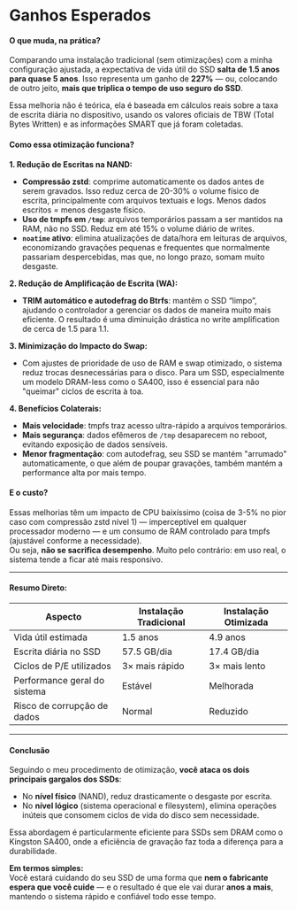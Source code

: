 # Ganhos Esperados



#### O que muda, na prática?

Comparando uma instalação tradicional (sem otimizações) com a minha configuração ajustada, a expectativa de vida útil do SSD **salta de 1.5 anos para quase 5 anos**. Isso representa um ganho de **227%** — ou, colocando de outro jeito, **mais que triplica o tempo de uso seguro do SSD**.

Essa melhoria não é teórica, ela é baseada em cálculos reais sobre a taxa de escrita diária no dispositivo, usando os valores oficiais de TBW (Total Bytes Written) e as informações SMART que já foram coletadas.

#### Como essa otimização funciona?

**1. Redução de Escritas na NAND:**

* **Compressão zstd**: comprime automaticamente os dados antes de serem gravados. Isso reduz cerca de 20-30% o volume físico de escrita, principalmente com arquivos textuais e logs. Menos dados escritos = menos desgaste físico.
* **Uso de tmpfs em `/tmp`**: arquivos temporários passam a ser mantidos na RAM, não no SSD. Reduz em até 15% o volume diário de writes.
* **`noatime` ativo**: elimina atualizações de data/hora em leituras de arquivos, economizando gravações pequenas e frequentes que normalmente passariam despercebidas, mas que, no longo prazo, somam muito desgaste.

**2. Redução de Amplificação de Escrita (WA):**

* **TRIM automático e autodefrag do Btrfs**: mantêm o SSD “limpo”, ajudando o controlador a gerenciar os dados de maneira muito mais eficiente. O resultado é uma diminuição drástica no write amplification de cerca de 1.5 para 1.1.

**3. Minimização do Impacto do Swap:**

* Com ajustes de prioridade de uso de RAM e swap otimizado, o sistema reduz trocas desnecessárias para o disco. Para um SSD, especialmente um modelo DRAM-less como o SA400, isso é essencial para não "queimar" ciclos de escrita à toa.

**4. Benefícios Colaterais:**

* **Mais velocidade**: tmpfs traz acesso ultra-rápido a arquivos temporários.
* **Mais segurança**: dados efêmeros de `/tmp` desaparecem no reboot, evitando exposição de dados sensíveis.
* **Menor fragmentação**: com autodefrag, seu SSD se mantém "arrumado" automaticamente, o que além de poupar gravações, também mantém a performance alta por mais tempo.

#### E o custo?

Essas melhorias têm um impacto de CPU baixíssimo (coisa de 3-5% no pior caso com compressão zstd nível 1) — imperceptível em qualquer processador moderno — e um consumo de RAM controlado para tmpfs (ajustável conforme a necessidade).\
Ou seja, **não se sacrifica desempenho**. Muito pelo contrário: em uso real, o sistema tende a ficar até mais responsivo.

***

#### Resumo Direto:

| Aspecto                      | Instalação Tradicional | Instalação Otimizada |
| ---------------------------- | ---------------------- | -------------------- |
| Vida útil estimada           | 1.5 anos               | 4.9 anos             |
| Escrita diária no SSD        | 57.5 GB/dia            | 17.4 GB/dia          |
| Ciclos de P/E utilizados     | 3× mais rápido         | 3× mais lento        |
| Performance geral do sistema | Estável                | Melhorada            |
| Risco de corrupção de dados  | Normal                 | Reduzido             |

***

#### Conclusão

Seguindo o meu procedimento de otimização, **você ataca os dois principais gargalos dos SSDs**:

* No **nível físico** (NAND), reduz drasticamente o desgaste por escrita.
* No **nível lógico** (sistema operacional e filesystem), elimina operações inúteis que consomem ciclos de vida do disco sem necessidade.

Essa abordagem é particularmente eficiente para SSDs sem DRAM como o Kingston SA400, onde a eficiência de gravação faz toda a diferença para a durabilidade.

**Em termos simples:**\
Você estará cuidando do seu SSD de uma forma que **nem o fabricante espera que você cuide** — e o resultado é que ele vai durar **anos a mais**, mantendo o sistema rápido e confiável todo esse tempo.

